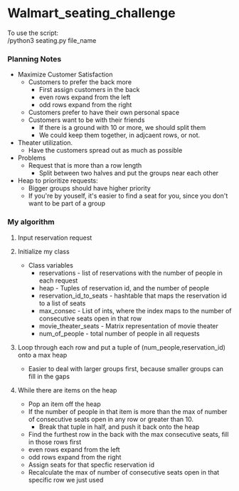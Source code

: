 # Walmart_seating_challenge

<p>To use the script:<br>
/python3 seating.py file_name </p>

### Planning Notes

- Maximize Customer Satisfaction
  - Customers to prefer the back more
    - First assign customers in the back
    - even rows expand from the left
    - odd rows expand from the right
  - Customers prefer to have their own personal space
  - Customers want to be with their friends
    - If there is a ground with 10 or more, we should split them
    - We could keep them together, in adjcaent rows, or not.
- Theater utilization.
  - Have the customers spread out as much as possible
- Problems
  - Request that is more than a row length
    - Split between two halves and put the groups near each other
- Heap to prioritize requests:
  - Bigger groups should have higher priority
  - If you're by youself, it's easier to find a seat for you, since you don't want to be part of a group

### My algorithm

1. Input reservation request
2. Initialize my class

   - Class variables
     - reservations - list of reservations with the number of people in each request
     - heap - Tuples of reservation id, and the number of people
     - reservation_id_to_seats - hashtable that maps the reservation id to a list of seats
     - max_consec - List of ints, where the index maps to the number of consecutive seats open in that row
     - movie_theater_seats - Matrix representation of movie theater
     - num_of_people - total number of people in all requests

3. Loop through each row and put a tuple of (num_people,reservation_id) onto a max heap
   - Easier to deal with larger groups first, because smaller groups can fill in the gaps
4. While there are items on the heap
   - Pop an item off the heap
   - If the number of people in that item is more than the max of number of consecutive seats open in any row or greater than 10.
     - Break that tuple in half, and push it back onto the heap
   - Find the furthest row in the back with the max consecutive seats, fill in those rows first
   - even rows expand from the left
   - odd rows expand from the right
   - Assign seats for that specfic reservation id
   - Recalculate the max of number of consecutive seats open in that specific row we just used
